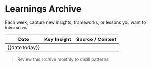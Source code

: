 # Learnings Archive

Each week, capture new insights, frameworks, or lessons you want to internalize.

| Date | Key Insight | Source / Context |
|------|--------------|------------------|
| {{date.today}} |  |  |

> Review this archive monthly to distill patterns.
